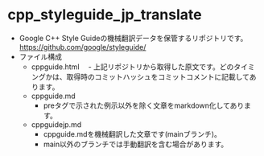 # cpp_styleguide_jp_translate

- Google C++ Style Guideの機械翻訳データを保管するリポジトリです。
  https://github.com/google/styleguide/
- ファイル構成
  - cppguide.html
  　- 上記リポジトリから取得した原文です。どのタイミングかは、取得時のコミットハッシュをコミットコメントに記載してあります。
  - cppguide.md
    - preタグで示された例示以外を除く文章をmarkdown化してあります。
  - cppguidejp.md
    - cppguide.mdを機械翻訳した文章です(mainブランチ)。
    - main以外のブランチでは手動翻訳を含む場合があります。
    
